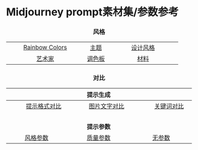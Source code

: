 # Midjourney prompt素材集/参数参考

<div align='center'>
<div align='center'>

<h3><pre>风格</pre></h3>

|                                                                                                                                                                                  |                                                                                                                                                                                      |                                                                                                                                                                                                                                  |
| :------------------------------------------------------------------------------------------------------------------------------------------------------------------------------: | :----------------------------------------------------------------------------------------------------------------------------------------------------------------------------------: | :------------------------------------------------------------------------------------------------------------------------------------------------------------------------------------------------------------------------------: |
| &nbsp;&nbsp;&nbsp;&nbsp;&nbsp;&nbsp;&nbsp;&nbsp; [Rainbow Colors](/Pages/MJ_V4/Style_Pages/Just_The_Style/Rainbow_of_Colors.md) &nbsp;&nbsp;&nbsp;&nbsp;&nbsp;&nbsp;&nbsp;&nbsp; |                                                              [主题](/Pages/MJ_V4/Style_Pages/Just_The_Style/Themes.md)                                                               | &nbsp;&nbsp;&nbsp;&nbsp;&nbsp;&nbsp;&nbsp;&nbsp;&nbsp;&nbsp;&nbsp;&nbsp;&nbsp;[设计风格](/Pages/MJ_V4/Style_Pages/Just_The_Style/Design_Styles.md)&nbsp;&nbsp;&nbsp;&nbsp;&nbsp;&nbsp;&nbsp;&nbsp;&nbsp;&nbsp;&nbsp;&nbsp;&nbsp; |
|                                                           [艺术家](/Pages/MJ_V4/Style_Pages/Just_The_Style/Artists.md)                                                           |                                                                              [调色板](/Pages/MJ_V4/Style_Pages/Just_The_Style/Colors_and_Palettes.md)                                                 |[材料](/Pages/MJ_V4/Style_Pages/Just_The_Style/Materials.md)                                                           |                                                              [物体](/Pages/MJ_V4/Style_Pages/Just_The_Style/Objects.md) 

<h3><pre>对比</pre></h3>

|                                                                                                                                                                                            |                                                                                              **提示生成**                                                                                              |                                                                                                                                                                                                                  |
| :----------------------------------------------------------------------------------------------------------------------------------------------------------------------------------------: | :----------------------------------------------------------------------------------------------------------------------------------------------------------------------------------------------------: | :--------------------------------------------------------------------------------------------------------------------------------------------------------------------------------------------------------------: |
| &nbsp;&nbsp;&nbsp;&nbsp;&nbsp;&nbsp;&nbsp;&nbsp; [提示格式对比](/Pages/MJ_V4/Comparison_Pages/Prompt_Writing/Prompt_Format_Comparison.md) &nbsp;&nbsp;&nbsp;&nbsp;&nbsp;&nbsp;&nbsp;&nbsp; | &nbsp;&nbsp;&nbsp;&nbsp;&nbsp;&nbsp;&nbsp;&nbsp;&nbsp; [图片文字对比](/Pages/MJ_V4/Comparison_Pages/Prompt_Writing/Text_In_Image_Comparison.md) &nbsp;&nbsp;&nbsp;&nbsp;&nbsp;&nbsp;&nbsp;&nbsp;&nbsp; | &nbsp;&nbsp;&nbsp;&nbsp;&nbsp;&nbsp;&nbsp;&nbsp;&nbsp;&nbsp;[关键词对比](/Pages/MJ_V4/Comparison_Pages/Prompt_Writing/Keyword_Weight_Comparison.md) &nbsp;&nbsp;&nbsp;&nbsp;&nbsp;&nbsp;&nbsp;&nbsp;&nbsp;&nbsp; |
|                                                                                                                                                                                            |                                                                                                                                                                                                        |
|                                                                                                                                                                                            |                                                                                              **提示参数**                                                                                              |                                                                                                                                                                                                                  |
|                                               [风格参数](/Pages/MJ_V4/Comparison_Pages/Parameters/Stylize_Comparison/Stylize_Comparison.md)                                                |                                                     [质量参数](/Pages/MJ_V4/Comparison_Pages/Parameters/Quality_Comparison/Quality_Comparison.md)                                                      |                                                                  [无参数](/Pages/MJ_V4/Comparison_Pages/Parameters/No_Parameter_Comparison.md)                                                                   |
</div>
